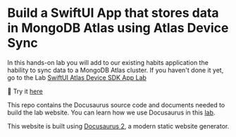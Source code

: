 # Build a SwiftUI App that stores data in MongoDB Atlas using Atlas Device Sync

In this hands-on lab you will add to our existing habits application the hability to sync data to a MongoDB Atlas cluster. If you haven't done it yet, go to the Lab [SwiftUI Atlas Device SDK App Lab](https://mongodb-developer.github.io/swiftui-atlas-device-sdk-app-lab/)

🚀 Try it [here](https://mongodb-developer.github.io/swiftui-atlas-sync-app-lab/)

This repo contains the Docusaurus source code and documents needed to build the lab website. You can learn how we use Docusaurus in this [lab](https://github.com/mongodb-developer/docusaurus-workshop).

This website is built using [Docusaurus 2](https://docusaurus.io/), a modern static website generator. 
